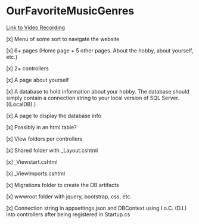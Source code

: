 # OurFavoriteMusicGenres

[Link to Video Recording](https://mailuc-my.sharepoint.com/:v:/g/personal/healeyke_mail_uc_edu/ER4TCtAqYodHvHraDRp_kowBS2JP0RxIqO3xfpZDBcTHlQ?e=8jMj6t)

[x] Menu of some sort to navigate the website

[x] 6+ pages (Home page + 5 other pages. About the hobby, about yourself, etc.)

[x] 2+ controllers

[x] A page about yourself

[x] A database to hold information about your hobby. The database should simply contain a connection string to your local version of SQL Server. ((LocalDB)\.)

[x] A page to display the database info

[x] Possibly in an html table?

[x] View folders per controllers

[x] Shared folder with _Layout.cshtml

[x] _Viewstart.cshtml

[x] _ViewImports.cshtml

[x] Migrations folder to create the DB artifacts

[x] wwwroot folder with jquery, bootstrap, css, etc.

[x] Connection string in appsettings.json and DBContext using I.o.C. (D.I.) into controllers after being registered in Startup.cs
